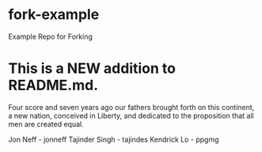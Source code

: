 # fork-example
Example Repo for Forking

#  This is a NEW addition to README.md.  
Four score and seven years ago our fathers brought forth on this continent, a new nation, conceived in Liberty, and dedicated to the proposition that all men are created equal. 

Jon Neff - jonneff
Tajinder Singh - tajindes
Kendrick Lo - ppgmg

